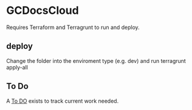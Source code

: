 # GCDocsCloud
Requires Terraform and Terragrunt to run and deploy.

## deploy

Change the folder into the enviroment type (e.g. dev) and run terragrunt apply-all

## To Do
A [To DO](todo.md) exists to track current work needed.